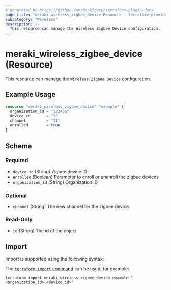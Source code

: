 ```yaml
---
# generated by https://github.com/hashicorp/terraform-plugin-docs
page_title: "meraki_wireless_zigbee_device Resource - terraform-provider-meraki"
subcategory: "Wireless"
description: |-
  This resource can manage the Wireless Zigbee Device configuration.
---
```


# meraki_wireless_zigbee_device (Resource)

This resource can manage the `Wireless Zigbee Device` configuration.

## Example Usage

```terraform
resource "meraki_wireless_zigbee_device" "example" {
  organization_id = "123456"
  device_id       = "1"
  channel         = "11"
  enrolled        = true
}
```

<!-- schema generated by tfplugindocs -->
## Schema

### Required

- `device_id` (String) Zigbee device ID
- `enrolled` (Boolean) Parameter to enroll or unenroll the zigbee devices
- `organization_id` (String) Organization ID

### Optional

- `channel` (String) The new channel for the zigbee device

### Read-Only

- `id` (String) The id of the object

## Import

Import is supported using the following syntax:

The [`terraform import` command](https://developer.hashicorp.com/terraform/cli/commands/import) can be used, for example:

```shell
terraform import meraki_wireless_zigbee_device.example "<organization_id>,<device_id>"
```
